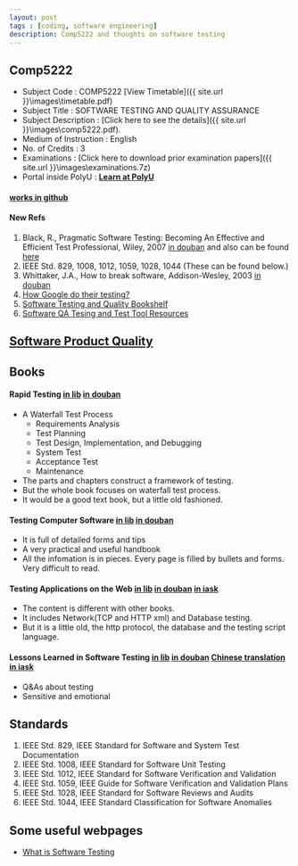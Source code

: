 ```yaml
---
layout: post
tags : [coding, software engineering]
description: Comp5222 and thoughts on software testing
---
```


## Comp5222
+ Subject Code	:	COMP5222 [View Timetable]({{ site.url }}\images\timetable.pdf)
+ Subject Title	:	SOFTWARE TESTING AND QUALITY ASSURANCE
+ Subject Description	:	 [Click here to see the details]({{ site.url }}\images\comp5222.pdf).
+ Medium of Instruction	:	English
+ No. of Credits	:	3
+ Examinations  :   [Click here to download prior examination papers]({{ site.url }}\images\examinations.7z)  
+ Portal inside PolyU : [__Learn at PolyU__](https://learn.polyu.edu.hk) 

#### [works in github](https://github.com/quxiaofeng/comp5222)  

#### New Refs
1. Black, R., Pragmatic Software Testing: Becoming An Effective and Efficient Test Professional, Wiley, 2007 [in douban](http://book.douban.com/subject/2237322/) and also can be found [here](http://extratorrent.com/torrent_download/1434950/Pragmatic+Software+Testing%3A+Becoming+an+Effective+and+Efficient+Test+Professional.torrent)
2. IEEE Std. 829, 1008, 1012, 1059, 1028, 1044 (These can be found below.)
3. Whittaker, J.A., How to break software, Addison-Wesley, 2003 [in douban](http://book.douban.com/subject/2697130/)
4. [How Google do their testing?](http://googletesting.blogspot.com)
5. [Software Testing and Quality Bookshelf](http://www.soft.com/Institute/QualitySource/name.list.html)
6. [Software QA Tesing and Test Tool Resources](http://www.aptest.com/resources.html)

## [Software Product Quality](http://en.wikipedia.org/wiki/ISO_9126)

## Books  

#### Rapid Testing [in lib](https://library.polyu.edu.hk/record=b1628925~S6) [in douban](http://book.douban.com/subject/7925700/)  
+ A Waterfall Test Process
  - Requirements Analysis
  - Test Planning
  - Test Design, Implementation, and Debugging
  - System Test
  - Acceptance Test
  - Maintenance
+ The parts and chapters construct a framework of testing.
+ But the whole book focuses on waterfall test process.
+ It would be a good text book, but a little old fashioned.    

#### Testing Computer Software [in lib](https://library.polyu.edu.hk/record=b1549752~S6) [in douban](http://book.douban.com/subject/1440426/)
+ It is full of detailed forms and tips
+ A very practical and useful handbook
+ All the infomation is in pieces. Every page is filled by bullets and forms. Very difficult to read.    

#### Testing Applications on the Web [in lib](https://library.polyu.edu.hk/record=b1718851~S6) [in douban](http://book.douban.com/subject/1788552/) [in iask](http://ishare.iask.sina.com.cn/f/12917021.html)
+ The content is different with other books.
+ It includes Network(TCP and HTTP xml) and Database testing.
+ But it is a little old, the http protocol, the database and the testing script language.    

#### Lessons Learned in Software Testing [in lib](https://library.polyu.edu.hk/record=b1623472~S6) [in douban](http://book.douban.com/subject/1984295/) [Chinese translation in iask](http://ishare.iask.sina.com.cn/f/24087238.html)
+ Q&As about testing
+ Sensitive and emotional

## Standards
1. IEEE Std. 829, IEEE Standard for Software and System Test Documentation
2. IEEE Std. 1008, IEEE Standard for Software Unit Testing
3. IEEE Std. 1012, IEEE Standard for Software Verification and Validation
4. IEEE Std. 1059, IEEE Guide for Software Verification and Validation Plans
5. IEEE Std. 1028, IEEE Standard for Software Reviews and Audits
6. IEEE Std. 1044, IEEE Standard Classification for Software Anomalies

## Some useful webpages

+ [What is Software Testing](http://bazman.tripod.com/what_testing.html)
